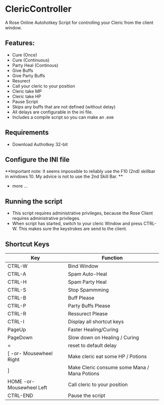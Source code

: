 # ClericController
A Rose Online Autohotkey Script for controlling your Cleric from the client window.

## Features:
* Cure (Once)
* Cure (Continuous)
* Party Heal (Continous)
* Give Buffs
* Give Party Buffs
* Resurect
* Call your cleric to your position
* Cleric take MP
* Cleric take HP
* Pause Script
* Skips any buffs that are not defined (without delay)
* All delays are configurable in the ini file.
* Includes a compile script so you can make an .exe

## Requirements
* Download Authotkey 32-bit

## Configure the INI file
**Important note: It seems impossible to reliably use the F10 (2nd) skillbar in windows 10. My advice is not to use the 2nd Skill Bar. **
* more ...

## Running the script
- This script requires administrative privileges, because the Rose Client requires administrative privileges.
- When script has started, switch to your cleric Window and press CTRL-W. This makes sure the keystrokes are send to the client.

## Shortcut Keys
Key    | Function
-------|----------------
CTRL-W | Bind Window
CTRL-A | Spam Auto-Heal
CTRL-H | Spam Party Heal
CTRL-S | Stop Spammming
CTRL-B | Buff Please
CTRL-P | Party Buffs Please
CTRL-R | Ressurect Please
CTRL-I | Display all shortcut keys
PageUp | Faster Healing/Curing
PageDown | Slow down on Healing / Curing
   =     | reset to default delay
 [ -or- Mousewheel Right     | Make cleric eat some HP / Potions
 ]       | Make Cleric consume some Mana / Mana Potions
 HOME -or- Mousewheel Left     | Call cleric to your position
CTRL-END | Pause the script

